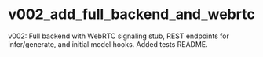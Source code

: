 # v002_add_full_backend_and_webrtc

v002: Full backend with WebRTC signaling stub, REST endpoints for infer/generate, and initial model hooks.
Added tests README.

